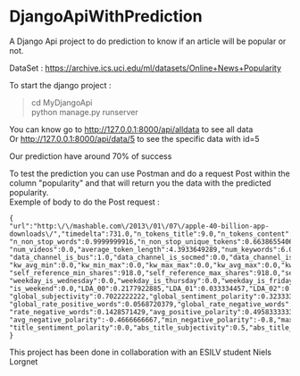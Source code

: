 # DjangoApiWithPrediction  
A Django Api project to do prediction to know if an article will be popular or not.  

DataSet : https://archive.ics.uci.edu/ml/datasets/Online+News+Popularity  

To start the django project :  
>cd MyDjangoApi  
>python manage.py runserver  

You can know go to http://127.0.0.1:8000/api/alldata to see all data  
Or http://127.0.0.1:8000/api/data/5 to see the specific data with id=5  

Our prediction have around 70% of success  

To test the prediction you can use Postman and do a request Post within the column "popularity" and that will return you the data with the predicted popularity.  
Exemple of body to do the Post request :   
```
{
"url":"http:\/\/mashable.com\/2013\/01\/07\/apple-40-billion-app-downloads\/","timedelta":731.0,"n_tokens_title":9.0,"n_tokens_content":211.0,"n_unique_tokens":0.5751295307,
"n_non_stop_words":0.9999999916,"n_non_stop_unique_tokens":0.6638655406,"num_hrefs":3.0,"num_self_hrefs":1.0,"num_imgs":1.0,
"num_videos":0.0,"average_token_length":4.3933649289,"num_keywords":6.0,"data_channel_is_lifestyle":0.0,"data_channel_is_entertainment":0.0,
"data_channel_is_bus":1.0,"data_channel_is_socmed":0.0,"data_channel_is_tech":0.0,"data_channel_is_world":0.0,"kw_min_min":0.0,"kw_max_min":0.0,
"kw_avg_min":0.0,"kw_min_max":0.0,"kw_max_max":0.0,"kw_avg_max":0.0,"kw_min_avg":0.0,"kw_max_avg":0.0,"kw_avg_avg":0.0,
"self_reference_min_shares":918.0,"self_reference_max_shares":918.0,"self_reference_avg_sharess":918.0,"weekday_is_monday":1.0,"weekday_is_tuesday":0.0,
"weekday_is_wednesday":0.0,"weekday_is_thursday":0.0,"weekday_is_friday":0.0,"weekday_is_saturday":0.0,"weekday_is_sunday":0.0,
"is_weekend":0.0,"LDA_00":0.2177922885,"LDA_01":0.033334457,"LDA_02":0.0333514249,"LDA_03":0.0333335358,"LDA_04":0.6821882937,
"global_subjectivity":0.7022222222,"global_sentiment_polarity":0.3233333333,
"global_rate_positive_words":0.0568720379,"global_rate_negative_words":0.009478673,"rate_positive_words":0.8571428571,
"rate_negative_words":0.1428571429,"avg_positive_polarity":0.4958333333,"min_positive_polarity":0.1,"max_positive_polarity":1.0,
"avg_negative_polarity":-0.4666666667,"min_negative_polarity":-0.8,"max_negative_polarity":-0.1333333333,"title_subjectivity":0.0,
"title_sentiment_polarity":0.0,"abs_title_subjectivity":0.5,"abs_title_sentiment_polarity":0.0
}
```

This project has been done in collaboration with an ESILV student Niels Lorgnet

